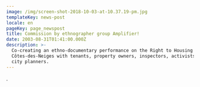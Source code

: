 ```yaml
---
image: /img/screen-shot-2018-10-03-at-10.37.19-pm.jpg
templateKey: news-post
locale: en
pageKey: page_newspost
title: Commission by ethnographer group Amplifier!
date: 2003-08-31T01:41:00.000Z
description: >-
  Co-creating an ethno-documentary performance on the Right to Housing in
  Côtes-des-Neiges with tenants, property owners, inspectors, activists, and
  city planners.
---
```

.
